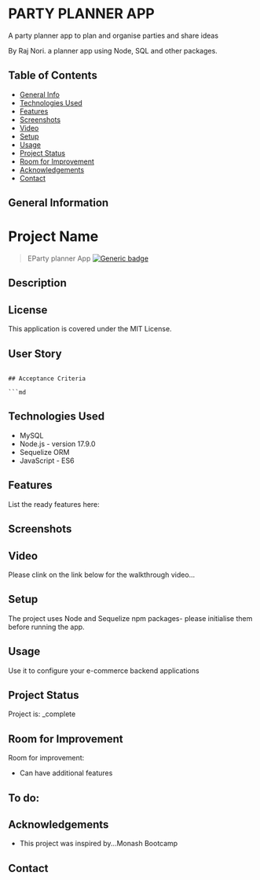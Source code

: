
# PARTY PLANNER APP
A party planner app to plan and organise parties and share ideas

By Raj Nori. a planner app using Node, SQL and other packages.


## Table of Contents
* [General Info](#general-information)
* [Technologies Used](#technologies-used)
* [Features](#features)
* [Screenshots](#screenshots)
* [Video](#Video-walkthrough)
* [Setup](#setup)
* [Usage](#usage)
* [Project Status](#project-status)
* [Room for Improvement](#room-for-improvement)
* [Acknowledgements](#acknowledgements)
* [Contact](#contact)



## General Information


# Project Name

> EParty planner App
[![Generic badge](https://img.shields.io/badge/License-MIT-yellowgreen.svg)](https://shields.io/)

## Description


## License
This application is covered under the MIT License.

## User Story


```

## Acceptance Criteria

```md

```


## Technologies Used
- MySQL
- Node.js - version 17.9.0
- Sequelize ORM
- JavaScript - ES6



## Features
List the ready features here:




## Screenshots

## Video
Please clink on the link below for the walkthrough video...<br />


## Setup
The project uses Node and Sequelize npm packages- please initialise them before running the app.


## Usage
Use it to configure your e-commerce backend applications 


## Project Status
Project is: _complete

## Room for Improvement

Room for improvement:
- Can have additional features 

To do:
- 


## Acknowledgements
- This project was inspired by...Monash Bootcamp



## Contact

